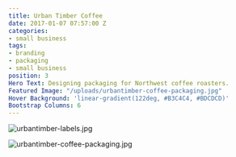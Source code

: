 ```yaml
---
title: Urban Timber Coffee
date: 2017-01-07 07:57:00 Z
categories:
- small business
tags:
- branding
- packaging
- small business
position: 3
Hero Text: Designing packaging for Northwest coffee roasters.
Featured Image: "/uploads/urbantimber-coffee-packaging.jpg"
Hover Background: 'linear-gradient(122deg, #B3C4C4, #BDCDCD)'
Bootstrap Columns: 6
---
```


![urbantimber-labels.jpg](/uploads/urbantimber-labels.jpg)

![urbantimber-coffee-packaging.jpg](/uploads/urbantimber-coffee-packaging.jpg)